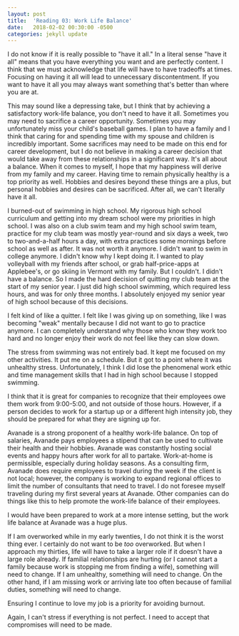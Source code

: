 ```yaml
---
layout: post
title:  'Reading 03: Work Life Balance'
date:   2018-02-02 00:30:00 -0500
categories: jekyll update
---
```

I do not know if it is really possible to "have it all."  In a literal sense "have it all" means that you have everything you want and are perfectly content.  I think that we must acknowledge that life will have to have tradeoffs at times.  Focusing on having it all will lead to unnecessary discontentment.  If you want to have it all you may always want something that's better than where you are at.  

This may sound like a depressing take, but I think that by achieving a satisfactory work-life balance, you don't need to have it all.  Sometimes you may need to sacrifice a career opportunity.  Sometimes you may unfortunately miss your child's baseball games.   I plan to have a family and I think that caring for and spending time with my spouse and children is incredibly important.  Some sacrifices may need to be made on this end for career development, but I do not believe in making a career decision that would take away from these relationships in a significant way.  It's all about a balance. When it comes to myself, I hope that my happiness will derive from my family and my career.  Having time to remain physically healthy is a top priority as well.  Hobbies and desires beyond these things are a plus, but personal hobbies and desires can be sacrificed.  After all, we can't literally have it all.

I burned-out of swimming in high school.  My rigorous high school curriculum and getting into my dream school were my priorities in high school.  I was also on a club swim team and my high school swim team, practice for my club team was mostly year-round and six days a week, two to two-and-a-half hours a day, with extra practices some mornings before school as well as after.  It was not worth it anymore.  I didn't want to swim in college anymore.  I didn't know why I kept doing it.  I wanted to play volleyball with my friends after school, or grab half-price-apps at Applebee's, or go skiing in Vermont with my family. But I couldn't. I didn't have a balance.  So I made the hard decision of quitting my club team at the start of my senior year.  I just did high school swimming, which required less hours, and was for only three months. I absolutely enjoyed my senior year of high school because of this decisions.

I felt kind of like a quitter.  I felt like I was giving up on something, like I was becoming "weak" mentally because I did not want to go to practice anymore.  I can completely understand why those who know they work too hard and no longer enjoy their work do not feel like they can slow down.  

The stress from swimming was not entirely bad.  It kept me focused on my other activities.  It put me on a schedule.  But it got to a point where it was unhealthy stress.  Unfortunately, I think I did lose the phenomenal work ethic and time management skills that I had in high school because I stopped swimming.  

I think that it is great for companies to recognize that their employees owe them work from 9:00-5:00, and not outside of those hours.  However, if a person decides to work for a startup up or a different high intensity job, they should be prepared for what they are signing up for.

Avanade is a strong proponent of a healthy work-life balance.  On top of salaries, Avanade pays employees a stipend that can be used to cultivate their health and their hobbies. Avanade was constantly hosting social events and happy hours after work for all to partake.  Work-at-home is permissible, especially during holiday seasons.  As a consulting firm, Avanade does require employees to travel during the week if the client is not local; however, the company is working to expand regional offices to limit the number of consultants that need to travel.  I do not foresee myself traveling during my first several years at Avanade.  Other companies can do things like this to help promote the work-life balance of their employees.

I would have been prepared to work at a more intense setting, but the work life balance at Avanade was a huge plus.

If I am overworked while in my early twenties, I do not think it is the worst thing ever.  I certainly do not want to be *too* overworked.  But when I approach my thirties, life will have to take a larger role if it doesn't have a large role already.  If familial relationships are hurting (or I cannot start a family because work is stopping me from finding a wife), something will need to change.  If I am unhealthy, something will need to change.  On the other hand, if I am missing work or arriving late too often because of familial duties, something will need to change.  

Ensuring I continue to love my job is a priority for avoiding burnout.  

Again, I can't stress if everything is not perfect.  I need to accept that compromises will need to be made.
